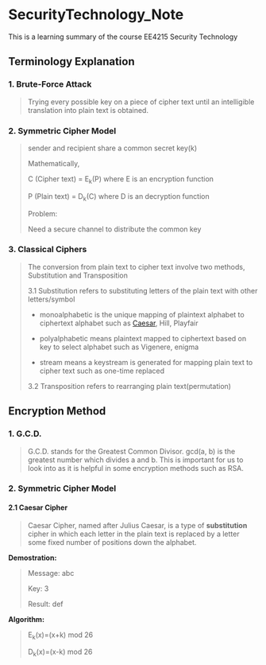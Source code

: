 # SecurityTechnology_Note
This is a learning summary of the course EE4215 Security Technology
## Terminology Explanation
### 1. Brute-Force Attack
>   Trying every possible key on a piece of cipher text until an intelligible translation into plain text is obtained.

### 2. Symmetric Cipher Model
>   sender and recipient share a common secret key(k)
>
>   Mathematically,
>
>   C (Cipher text) = E<sub>k</sub>(P) where E is an encryption function
>
>   P (Plain text) = D<sub>k</sub>(C) where D is an decryption function
>
>   Problem:
>
>   Need a secure channel to distribute the common key

### 3. Classical Ciphers
>   The conversion from plain text to cipher text involve two methods, Substitution and Transposition
>
>   3.1 Substitution refers to substituting letters of the plain text with other letters/symbol
>
>  - monoalphabetic is the unique mapping of plaintext alphabet to ciphertext alphabet such as [Caesar](#-2.1-Caesar-Cipher), Hill, Playfair
>
>  - polyalphabetic means plaintext mapped to ciphertext based on key to select alphabet such as Vigenere, enigma
>
>  - stream means a keystream is generated for mapping
plain text to cipher text such as one-time replaced
>
>   3.2 Transposition refers to rearranging plain text(permutation)
## Encryption Method
### 1. G.C.D.
>   G.C.D. stands for the Greatest Common Divisor. gcd(a, b) is the greatest number which divides a and b. This is important for us to look into as it is helpful in some encryption methods such as RSA.

### 2. Symmetric Cipher Model
####  2.1 Caesar Cipher
>   Caesar Cipher, named after Julius Caesar, is a type of **substitution** cipher in which each letter in the plain text is replaced by a letter some fixed number of positions down the alphabet.

**Demostration:**
>
>   Message: abc
>
>   Key: 3
>
>   Result: def

**Algorithm:**
>
>   E<sub>k</sub>(x)=(x+k) mod 26
>
>   D<sub>k</sub>(x)=(x-k) mod 26
